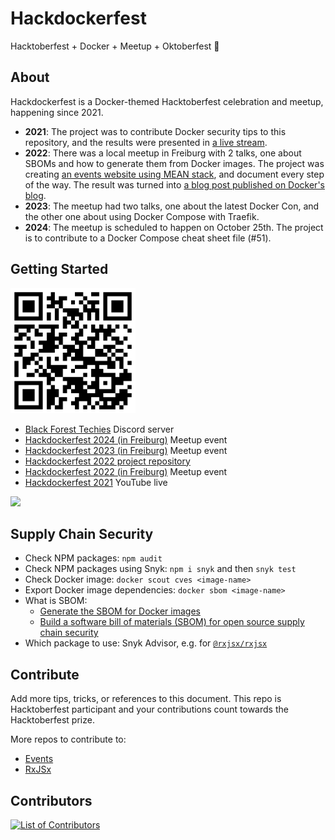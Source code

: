 # Hackdockerfest

Hacktoberfest + Docker + Meetup + Oktoberfest :beer:

## About

Hackdockerfest is a Docker-themed Hacktoberfest celebration and meetup, happening since 2021.

- **2021**: The project was to contribute Docker security tips to this repository, and the results were presented in [a live stream](https://www.youtube.com/live/S7T2y6UjQmQ?si=YlwGPypwKW1oE46o).
- **2022**: There was a local meetup in Freiburg with 2 talks, one about SBOMs and how to generate them from Docker images. The project was creating [an events website using MEAN stack](https://github.com/aerabi/events), and document every step of the way. The result was turned into [a blog post published on Docker's blog](https://www.docker.com/blog/containerizing-an-event-posting-app-built-with-the-mean-stack/).
- **2023**: The meetup had two talks, one about the latest Docker Con, and the other one about using Docker Compose with Traefik.
- **2024**: The meetup is scheduled to happen on October 25th. The project is to contribute to a Docker Compose cheat sheet file (#51).



## Getting Started

<img src="black-forest-techies.png" width=200>

- [Black Forest Techies](https://discord.gg/vjauK5qa) Discord server
- [Hackdockerfest 2024 (in Freiburg)](https://www.meetup.com/docker-black-forest/events/303671875/) Meetup event
- [Hackdockerfest 2023 (in Freiburg)](https://www.meetup.com/docker-black-forest/events/296483825/) Meetup event
- [Hackdockerfest 2022 project repository](https://github.com/aerabi/events)
- [Hackdockerfest 2022 (in Freiburg)](https://www.meetup.com/docker-black-forest/events/287845505/) Meetup event
- [Hackdockerfest 2021](https://youtu.be/S7T2y6UjQmQ) YouTube live

![](https://secure.meetupstatic.com/photos/event/c/a/6/b/600_523731819.webp?w=750)

## Supply Chain Security

- Check NPM packages: `npm audit`
- Check NPM packages using Snyk: `npm i snyk` and then `snyk test`
- Check Docker image: `docker scout cves <image-name>`
- Export Docker image dependencies: `docker sbom <image-name>`
- What is SBOM:
  + [Generate the SBOM for Docker images](https://docs.docker.com/engine/sbom/)
  + [Build a software bill of materials (SBOM) for open source supply chain security](https://snyk.io/blog/building-sbom-open-source-supply-chain-security/)
- Which package to use: Snyk Advisor, e.g. for [`@rxjsx/rxjsx`](https://snyk.io/advisor/npm-package/@rxjsx/rxjsx)

## Contribute

Add more tips, tricks, or references to this document. This repo is Hacktoberfest participant and your contributions count towards the Hacktoberfest prize.

More repos to contribute to:

- [Events](https://github.com/aerabi/events)
- [RxJSx](https://github.com/rxjsx/rxjsx)

## Contributors

[![List of Contributors](https://contrib.rocks/image?repo=aerabi/hackdockerfest)](https://github.com/aerabi/hackdockerfest/graphs/contributors)
